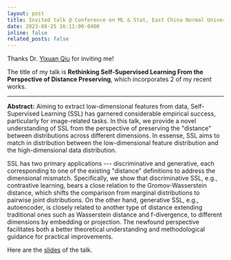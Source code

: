 ```yaml
---
layout: post
title: Invited talk @ Conference on ML & Stat, East China Normal University
date: 2023-08-25 16:11:00-0400
inline: false
related_posts: false
---
```


Thanks Dr. <a href="https://statr.me/about/">Yixuan Qiu</a> for inviting me! 

The title of my talk is <b>Rethinking Self-Supervised Learning From the Perspective of Distance Preserving</b>, which incorporates 2 of my recent works. 

***
<b>Abstract:</b> Aiming to extract low-dimensional features from data, Self-Supervised Learning (SSL) has garnered considerable empirical success, particularly for image-related tasks. In this talk, we provide a novel understanding of SSL from the perspective of preserving the "distance" between distributions across different dimensions. In essense, SSL aims to match in distribution between the low-dimensional feature distribution and the high-dimensional data distribution. 

SSL has two primary applications --- discriminative and generative, each corresponding to one of the existing "distance" definitions to address the dimensional mismatch. Specifically, we show that discriminative SSL, e.g., contrastive learning, bears a close relation to the Gromov-Wasserstein distance, which shifts the comparison from marginal distributions to pairwise joint distributions. On the other hand, generative SSL, e.g., autoencoder, is closely related to another type of distance extending traditional ones such as Wasserstein distance and f-divergence, to different dimensions by embedding or projection. The newfound perspective facilitates both a better theoretical understanding and methodological guidance for practical improvements.

Here are the <a href="/assets/pdf/SSL by minimizing distribution distance.pdf">slides</a> of the talk. 